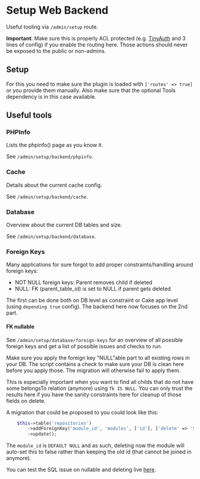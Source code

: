 # Setup Web Backend

Useful tooling via `/admin/setup` route.

**Important**: Make sure this is properly ACL protected (e.g. [TinyAuth](https://github.com/dereuromark/cakephp-tinyauth) and 3 lines of config) if you enable the routing here.
Those actions should never be exposed to the public or non-admins.

## Setup
For this you need to make sure the plugin is loaded with `['routes' => true]` or you provide them manually.
Also make sure that the optional Tools dependency is in this case available.

## Useful tools

### PHPInfo
Lists the phpinfo() page as you know it.

See `/admin/setup/backend/phpinfo`.

### Cache
Details about the current cache config.

See `/admin/setup/backend/cache`.

### Database
Overview about the current DB tables and size.

See `/admin/setup/backend/database`.

### Foreign Keys

Many applications for sure forgot to add proper constraints/handling around foreign keys:

- NOT NULL foreign keys: Parent removes child if deleted
- NULL: FK (parent_table_id) is set to NULL if parent gets deleted

The first can be done both on DB level as constraint or Cake app level (using `depending true` config).
The backend here now focuses on the 2nd part.

#### FK nullable
See `/admin/setup/database/foreign-keys`
for an overview of all possible foreign keys and get a list of possible issues and checks to run.

Make sure you apply the foreign key "NULL"able part to all existing rows in your DB.
The script contains a check to make sure your DB is clean here before you apply those. 
The migration will otherwise fail to apply them.

This is especially important when you want to find all childs that do not have some belongsTo relation (anymore) using
`fk IS NULL`. You can only trust the results here if you have the sanity constraints here for cleanup of those fields on delete.

A migration that could be proposed to you could look like this:
```php
    $this->table('repositories')
        ->addForeignKey('module_id', 'modules', ['id'], ['delete' => 'SET_NULL'])
        ->update();
```
The `module_id` is `DEFAULT NULL` and as such, deleting now the module will auto-set this to false rather than keeping the old id (that cannot be joined in anymore).

You can test the SQL issue on nullable and deleting live [here](http://sqlfiddle.com/#!9/816f16c/1).
